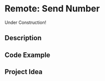 # Remote:   Send Number

<!-- Write here -->

Under Construction!

## Description

<!-- Write here -->

## Code Example

<!-- Write here -->

## Project Idea

<!-- Write here -->

